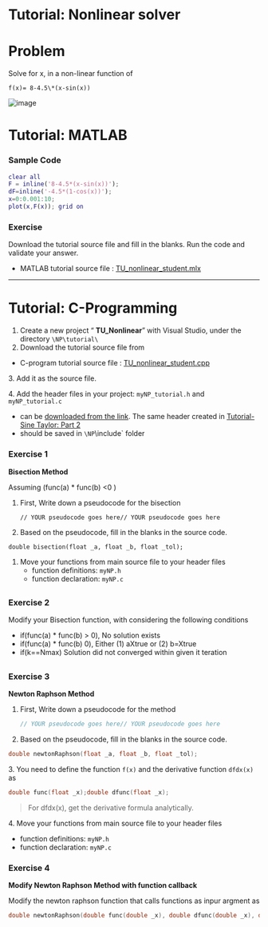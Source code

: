 # Tutorial: Nonlinear solver


# Problem 

Solve for x, in a non-linear function of  

`f(x)= 8-4.5\*(x-sin(x))`

![image](https://user-images.githubusercontent.com/38373000/188638678-2bc85921-cc0c-49d9-a3d8-2d7be91df1fc.png)


# Tutorial: MATLAB

### Sample Code
```matlab
clear all
F = inline('8-4.5*(x-sin(x))');
dF=inline('-4.5*(1-cos(x))');​
x=0:0.001:10;
plot(x,F(x)); grid on
```


### Exercise 

Download the tutorial source file and fill in the blanks. Run the code and validate your answer.

* MATLAB tutorial source file : [TU\_nonlinear\_student.mlx](https://github.com/ykkimhgu/NumericalProg-student/blob/main/tutorial/TU_Nonlinear/TU_nonlinear_student.mlx)


---

# Tutorial: C-Programming 

1. Create a new project “ **TU\_Nonlinear**” with Visual Studio, under the directory   `\NP\tutorial\`
2. Download the tutorial source file from

* C-program tutorial source file : [TU\_nonlinear\_student.cpp](https://github.com/ykkimhgu/NumericalProg-student/blob/main/tutorial/TU_Nonlinear/TU_nonlinear_student.cpp)

3\. Add it as the source file.&#x20;



4\. Add the header files in your project:  `myNP_tutorial.h` and `myNP_tutorial.c`&#x20;

* can be [downloaded from the link](https://github.com/ykkimhgu/Tutorial-C-Program/tree/main/sineTaylor). The same header created in [Tutorial-Sine Taylor: Part 2](https://ykkim.gitbook.io/ec/numerical-programming/ta-tutorial/tutorial-sine-taylor#part-2)
* should be saved in  `\NP`\include\` folder



### Exercise 1

**Bisection Method**

Assuming (func(a) \* func(b) <0 )

1.  First, Write down a pseudocode for the bisection

    ```
    // YOUR pseudocode goes here// YOUR pseudocode goes here
    ```
2. Based on the pseudocode, fill in the blanks in the source code.

```
double bisection(float _a, float _b, float _tol);
```

1. Move your functions from main source file to your header files
   * function definitions: `myNP.h`
   * function declaration: `myNP.c`

##

### Exercise 2

Modify your Bisection function, with considering the following conditions

* if(func(a) \* func(b) > 0), No solution exists
* if(func(a) \* func(b) 0), Either (1) aXtrue or (2) b=Xtrue
* if(k==Nmax) Solution did not converged within given it teration

##

### Exercise 3

**Newton Raphson Method**

1.  First, Write down a pseudocode for the method

    ```cpp
    // YOUR pseudocode goes here// YOUR pseudocode goes here
    ```
2. Based on the pseudocode, fill in the blanks in the source code.

```cpp
double newtonRaphson(float _a, float _b, float _tol);
```

3\. You need to define the function `f(x)` and the derivative function `dfdx(x)` as

```cpp
double func(float _x);double dfunc(float _x);
```

> For dfdx(x), get the derivative formula analytically.

4\. Move your functions from main source file to your header files

* function definitions: `myNP.h`
* function declaration: `myNP.c`

###

### Exercise 4

**Modify Newton Raphson Method with function callback**

Modify the newton raphson function that calls functions as inpur argment as

```cpp
double newtonRaphson(double func(double _x), double dfunc(double _x), double _x0, double _tol);
```
